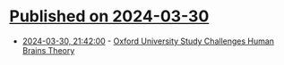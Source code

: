 # [Published on 2024-03-30](index.md)

* [2024-03-30, 21:42:00](https://soylentnews.org/article.pl?sid=24/03/30/035201&from=rss) - [Oxford University Study Challenges Human Brains Theory](https://soylentnews.org/article.pl?sid=24/03/30/035201&from=rss)
